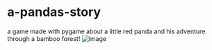 # a-pandas-story
a game made with pygame about a little red panda and his adventure through a bamboo forest!
![image](https://user-images.githubusercontent.com/97820338/223499962-1ede244c-6482-4aa9-b79d-29ed88f7cc66.png)

